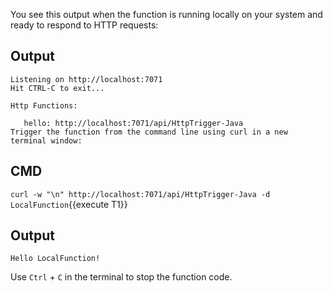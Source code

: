 You see this output when the function is running locally on your system and ready to respond to HTTP requests:

## Output

```
Listening on http://localhost:7071
Hit CTRL-C to exit...

Http Functions:

   hello: http://localhost:7071/api/HttpTrigger-Java
Trigger the function from the command line using curl in a new terminal window:
```

## CMD

`curl -w "\n" http://localhost:7071/api/HttpTrigger-Java -d LocalFunction`{{execute T1}}

## Output

```
Hello LocalFunction!
```

Use `Ctrl` + `C` in the terminal to stop the function code.